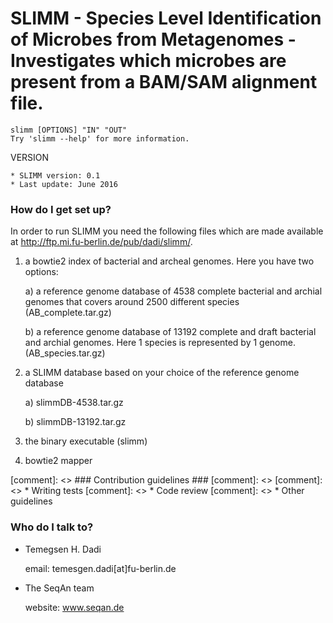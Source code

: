 SLIMM - Species Level Identification of Microbes from Metagenomes - Investigates which microbes are present from a BAM/SAM alignment file.
=================================================================
    slimm [OPTIONS] "IN" "OUT"
    Try 'slimm --help' for more information.

VERSION

    * SLIMM version: 0.1
    * Last update: June 2016
    
### How do I get set up? ###

In order to run SLIMM you need the following files which are made available at http://ftp.mi.fu-berlin.de/pub/dadi/slimm/.

1. a bowtie2 index of bacterial and archeal genomes. Here you have two options:

	a) a reference genome database of 4538 complete bacterial and archial genomes that covers around 2500 different species (AB_complete.tar.gz)
	
	b) a reference genome database of 13192 complete and draft bacterial and archial genomes. Here 1 species is represented by 1 genome. (AB_species.tar.gz)
 
2. a SLIMM database based on your choice of the reference genome database

	a) slimmDB-4538.tar.gz
	
	b) slimmDB-13192.tar.gz
	
3. the binary executable (slimm)
4. bowtie2 mapper


[comment]: <> ### Contribution guidelines ###
[comment]: <> 
[comment]: <> * Writing tests
[comment]: <> * Code review
[comment]: <> * Other guidelines

### Who do I talk to? ###

* Temegsen H. Dadi 

    email: temesgen.dadi[at]fu-berlin.de

* The SeqAn team 

    website: www.seqan.de

